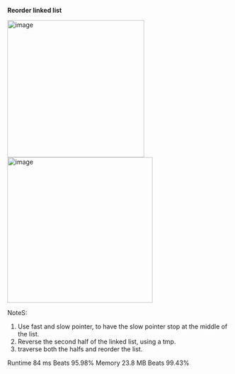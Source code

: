 **Reorder linked list**

<img width="309" alt="image" src="https://user-images.githubusercontent.com/25766765/211634743-4ba6fd37-8306-4f48-b626-4f74eb41c7f5.png">

<img width="328" alt="image" src="https://user-images.githubusercontent.com/25766765/211634793-63a67cec-03c5-466f-a3a5-297e76924db0.png">

NoteS:
1. Use fast and slow pointer, to have the slow pointer stop at the middle of the list.
1. Reverse the second half of the linked list, using a tmp.
2. traverse both the halfs and reorder the list.

Runtime
84 ms
Beats
95.98%
Memory
23.8 MB
Beats
99.43%
